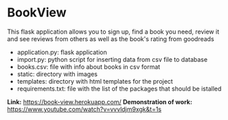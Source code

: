 # BookView

This flask application allows you to sign up, find a book you need, review it and see reviews from others as well as the book's rating from goodreads

- application.py: flask application
- import.py: python script for inserting data from csv file to database
- books.csv: file with info about books in csv format
- static: directory with images
- templates: directory with html templates for the project
- requirements.txt: file with the list of the packages that should be istalled

**Link:** https://book-view.herokuapp.com/ 
**Demonstration of work:** https://www.youtube.com/watch?v=vvvldjm9xgk&t=1s
